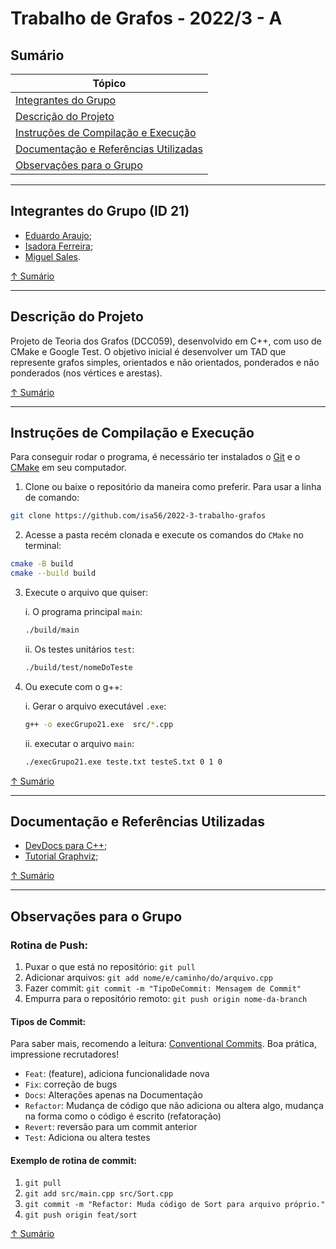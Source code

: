 # Trabalho de Grafos - 2022/3 - A

## Sumário

| Tópico                                                |
| ----------------------------------------------------- |
| [Integrantes do Grupo](#integrantes-do-grupo-id-21)    |
| [Descrição do Projeto](#descrição-do-projeto)         |
| [Instruções de Compilação e Execução](#instruções-de-compilação-e-execução)         |
| [Documentação e Referências Utilizadas](#documentação-e-referências-utilizadas) |
| [Observações para o Grupo](#observações-para-o-grupo) |

---

## Integrantes do Grupo (ID 21)
- [Eduardo Araujo](https://github.com/eduardonascimentojf);
- [Isadora Ferreira](https://github.com/isa56);
- [Miguel Sales](https://github.com/salesmiguelz).

[↑ Sumário](#sumário)

---

## Descrição do Projeto

Projeto de Teoria dos Grafos (DCC059), desenvolvido em C++, com uso de CMake e Google Test.
O objetivo inicial é desenvolver um TAD que represente grafos simples, orientados e não orientados, ponderados e não ponderados (nos vértices e arestas).


[↑ Sumário](#sumário)

---

## Instruções de Compilação e Execução

Para conseguir rodar o programa, é necessário ter instalados o [Git](https://git-scm.com/) e o [CMake](https://cmake.org/) em seu computador.

1. Clone ou baixe o repositório da maneira como preferir. Para usar a linha de comando:
  ```bash
  git clone https://github.com/isa56/2022-3-trabalho-grafos
  ```

2. Acesse a pasta recém clonada e execute os comandos do `CMake` no terminal:
  ```bash
  cmake -B build
  cmake --build build
  ```

3. Execute o arquivo que quiser:

    i. O programa principal `main`:
      ```bash
      ./build/main
      ```


    ii. Os testes unitários `test`:
      ```bash
      ./build/test/nomeDoTeste
      ```
3. Ou execute com o g++:

    i. Gerar o arquivo executável  `.exe`:
      ```bash
     g++ -o execGrupo21.exe  src/*.cpp
      ```


    ii. executar o arquivo `main`:
      ```bash
      ./execGrupo21.exe teste.txt testeS.txt 0 1 0
      ```
[↑ Sumário](#sumário)

---

## Documentação e Referências Utilizadas
- [DevDocs para C++](https://devdocs.io/cpp/);
- [Tutorial Graphviz](http://www.inf.ufes.br/~pdcosta/ensino/2018-2-estruturas-de-dados/material/Tutorial%20Graphviz.pdf);


[↑ Sumário](#sumário)

---

## Observações para o Grupo

### Rotina de Push:
1. Puxar o que está no repositório: `git pull`
2. Adicionar arquivos: `git add nome/e/caminho/do/arquivo.cpp`
3. Fazer commit: `git commit -m "TipoDeCommit: Mensagem de Commit"`
4. Empurra para o repositório remoto: `git push origin nome-da-branch`

#### Tipos de Commit:
Para saber mais, recomendo a leitura: [Conventional Commits](https://conventionalcommits.org/en/v1.0.0/). Boa prática, impressione recrutadores!

- `Feat`: (feature), adiciona funcionalidade nova
- `Fix`: correção de bugs
- `Docs`: Alterações apenas na Documentação
- `Refactor`: Mudança de código que não adiciona ou altera algo, mudança na forma como o código é escrito (refatoração)
- `Revert`: reversão para um commit anterior
- `Test`: Adiciona ou altera testes

#### Exemplo de rotina de commit:
1. `git pull`
2. `git add src/main.cpp src/Sort.cpp`
3. `git commit -m "Refactor: Muda código de Sort para arquivo próprio."`
4. `git push origin feat/sort`

[↑ Sumário](#sumário)
